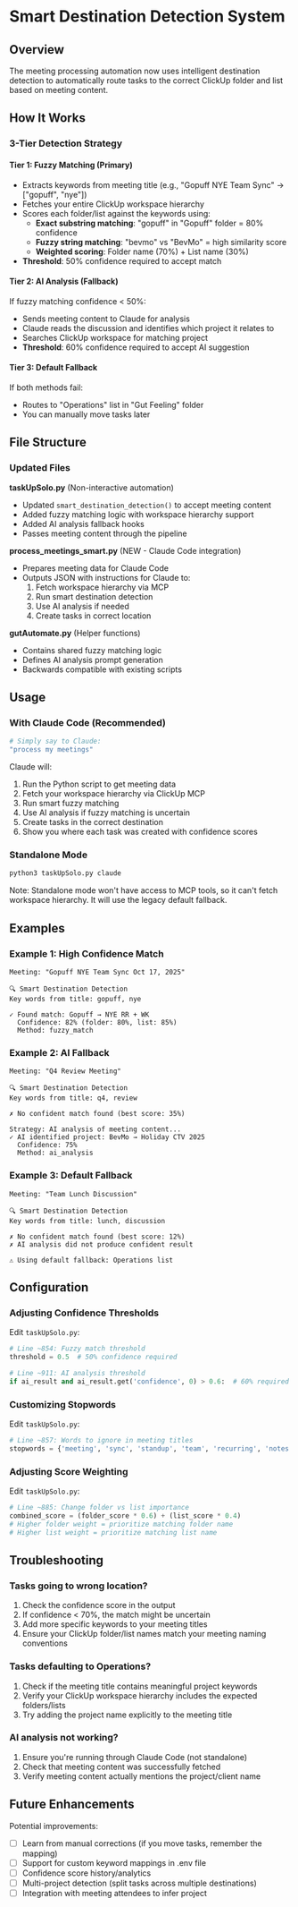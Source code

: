 # Smart Destination Detection System

## Overview
The meeting processing automation now uses intelligent destination detection to automatically route tasks to the correct ClickUp folder and list based on meeting content.

## How It Works

### 3-Tier Detection Strategy

#### Tier 1: Fuzzy Matching (Primary)
- Extracts keywords from meeting title (e.g., "Gopuff NYE Team Sync" → ["gopuff", "nye"])
- Fetches your entire ClickUp workspace hierarchy
- Scores each folder/list against the keywords using:
  - **Exact substring matching**: "gopuff" in "Gopuff" folder = 80% confidence
  - **Fuzzy string matching**: "bevmo" vs "BevMo" = high similarity score
  - **Weighted scoring**: Folder name (70%) + List name (30%)
- **Threshold**: 50% confidence required to accept match

#### Tier 2: AI Analysis (Fallback)
If fuzzy matching confidence < 50%:
- Sends meeting content to Claude for analysis
- Claude reads the discussion and identifies which project it relates to
- Searches ClickUp workspace for matching project
- **Threshold**: 60% confidence required to accept AI suggestion

#### Tier 3: Default Fallback
If both methods fail:
- Routes to "Operations" list in "Gut Feeling" folder
- You can manually move tasks later

## File Structure

### Updated Files

**taskUpSolo.py** (Non-interactive automation)
- Updated `smart_destination_detection()` to accept meeting content
- Added fuzzy matching logic with workspace hierarchy support
- Added AI analysis fallback hooks
- Passes meeting content through the pipeline

**process_meetings_smart.py** (NEW - Claude Code integration)
- Prepares meeting data for Claude Code
- Outputs JSON with instructions for Claude to:
  1. Fetch workspace hierarchy via MCP
  2. Run smart destination detection
  3. Use AI analysis if needed
  4. Create tasks in correct location

**gutAutomate.py** (Helper functions)
- Contains shared fuzzy matching logic
- Defines AI analysis prompt generation
- Backwards compatible with existing scripts

## Usage

### With Claude Code (Recommended)
```bash
# Simply say to Claude:
"process my meetings"
```

Claude will:
1. Run the Python script to get meeting data
2. Fetch your workspace hierarchy via ClickUp MCP
3. Run smart fuzzy matching
4. Use AI analysis if fuzzy matching is uncertain
5. Create tasks in the correct destination
6. Show you where each task was created with confidence scores

### Standalone Mode
```bash
python3 taskUpSolo.py claude
```

Note: Standalone mode won't have access to MCP tools, so it can't fetch workspace hierarchy. It will use the legacy default fallback.

## Examples

### Example 1: High Confidence Match
```
Meeting: "Gopuff NYE Team Sync Oct 17, 2025"

🔍 Smart Destination Detection
Key words from title: gopuff, nye

✓ Found match: Gopuff → NYE RR + WK
  Confidence: 82% (folder: 80%, list: 85%)
  Method: fuzzy_match
```

### Example 2: AI Fallback
```
Meeting: "Q4 Review Meeting"

🔍 Smart Destination Detection
Key words from title: q4, review

✗ No confident match found (best score: 35%)

Strategy: AI analysis of meeting content...
✓ AI identified project: BevMo → Holiday CTV 2025
  Confidence: 75%
  Method: ai_analysis
```

### Example 3: Default Fallback
```
Meeting: "Team Lunch Discussion"

🔍 Smart Destination Detection
Key words from title: lunch, discussion

✗ No confident match found (best score: 12%)
✗ AI analysis did not produce confident result

⚠️ Using default fallback: Operations list
```

## Configuration

### Adjusting Confidence Thresholds

Edit `taskUpSolo.py`:

```python
# Line ~854: Fuzzy match threshold
threshold = 0.5  # 50% confidence required

# Line ~911: AI analysis threshold
if ai_result and ai_result.get('confidence', 0) > 0.6:  # 60% required
```

### Customizing Stopwords

Edit `taskUpSolo.py`:

```python
# Line ~857: Words to ignore in meeting titles
stopwords = {'meeting', 'sync', 'standup', 'team', 'recurring', 'notes', 'the', 'a', 'an'}
```

### Adjusting Score Weighting

Edit `taskUpSolo.py`:

```python
# Line ~885: Change folder vs list importance
combined_score = (folder_score * 0.6) + (list_score * 0.4)
# Higher folder weight = prioritize matching folder name
# Higher list weight = prioritize matching list name
```

## Troubleshooting

### Tasks going to wrong location?
1. Check the confidence score in the output
2. If confidence < 70%, the match might be uncertain
3. Add more specific keywords to your meeting titles
4. Ensure your ClickUp folder/list names match your meeting naming conventions

### Tasks defaulting to Operations?
1. Check if the meeting title contains meaningful project keywords
2. Verify your ClickUp workspace hierarchy includes the expected folders/lists
3. Try adding the project name explicitly to the meeting title

### AI analysis not working?
1. Ensure you're running through Claude Code (not standalone)
2. Check that meeting content was successfully fetched
3. Verify meeting content actually mentions the project/client name

## Future Enhancements

Potential improvements:
- [ ] Learn from manual corrections (if you move tasks, remember the mapping)
- [ ] Support for custom keyword mappings in .env file
- [ ] Confidence score history/analytics
- [ ] Multi-project detection (split tasks across multiple destinations)
- [ ] Integration with meeting attendees to infer project

